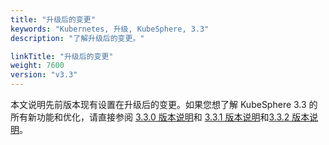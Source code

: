 ```yaml
---
title: "升级后的变更"
keywords: "Kubernetes, 升级, KubeSphere, 3.3"
description: "了解升级后的变更。"

linkTitle: "升级后的变更"
weight: 7600
version: "v3.3"
---
```


本文说明先前版本现有设置在升级后的变更。如果您想了解 KubeSphere 3.3 的所有新功能和优化，请直接参阅 [3.3.0 版本说明](../../../v3.3/release/release-v330/)和 [3.3.1 版本说明](../../../v3.3/release/release-v331/)和[3.3.2 版本说明](../../../v3.3/release/release-v332/)。


